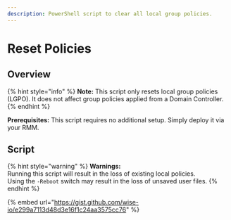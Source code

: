 ```yaml
---
description: PowerShell script to clear all local group policies.
---
```


# Reset Policies

## Overview

{% hint style="info" %}
**Note:** This script only resets local group policies (LGPO). It does not affect group policies applied from a Domain Controller.
{% endhint %}

**Prerequisites:** This script requires no additional setup. Simply deploy it via your RMM.

## Script

{% hint style="warning" %}
**Warnings:** \
Running this script will result in the loss of existing local policies.\
Using the `-Reboot` switch may result in the loss of unsaved user files.
{% endhint %}

{% embed url="https://gist.github.com/wise-io/e299a7113d48d3e16f1c24aa3575cc76" %}

